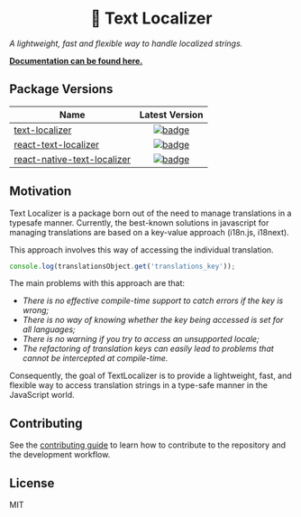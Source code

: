<h1 align="center">
📖 Text Localizer
</h1>

_A lightweight, fast and flexible way to handle localized strings._

[**Documentation can be found here.**](https://enzomanuelmangano.github.io/text-localizer/)

## Package Versions

| Name                                                  |                                                                    Latest Version                                                                     |
| ----------------------------------------------------- | :---------------------------------------------------------------------------------------------------------------------------------------------------: |
| [text-localizer](/packages/core)                      |              [![badge](https://img.shields.io/npm/v/text-localizer.svg?style=flat-square)](https://www.npmjs.com/package/text-localizer)              |
| [react-text-localizer](/packages/react)               |        [![badge](https://img.shields.io/npm/v/react-text-localizer.svg?style=flat-square)](https://www.npmjs.com/package/react-text-localizer)        |
| [react-native-text-localizer](/packages/react-native) | [![badge](https://img.shields.io/npm/v/react-native-text-localizer.svg?style=flat-square)](https://www.npmjs.com/package/react-native-text-localizer) |

## Motivation

Text Localizer is a package born out of the need to manage translations in a typesafe manner. Currently, the best-known solutions in javascript for managing translations are based on a key-value approach (i18n.js, i18next).

This approach involves this way of accessing the individual translation.

```ts
console.log(translationsObject.get('translations_key'));
```

The main problems with this approach are that:

- _There is no effective compile-time support to catch errors if the key is wrong;_
- _There is no way of knowing whether the key being accessed is set for all languages;_
- _There is no warning if you try to access an unsupported locale;_
- _The refactoring of translation keys can easily lead to problems that cannot be intercepted at compile-time._

Consequently, the goal of TextLocalizer is to provide a lightweight, fast, and flexible way to access translation strings in a type-safe manner in the JavaScript world.

## Contributing

See the [contributing guide](CONTRIBUTING.md) to learn how to contribute to the repository and the development workflow.

## License

MIT

